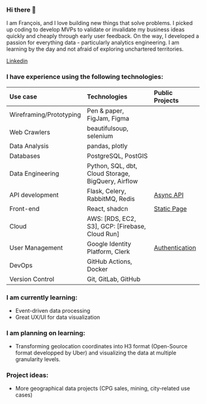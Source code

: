 ### Hi there 👋

I am François, and I love building new things that solve problems.
I picked up coding to develop MVPs to validate or invalidate my business ideas quickly and cheaply through early user feedback. On the way, I developed a passion for everything data - particularly analytics engineering. I am learning by the day and not afraid of exploring unchartered territories.
<div> 
  <a href="https://www.linkedin.com/in/francoislebas/" target="_blank">Linkedin</a>
</div>

### I have experience using the following technologies:

|        Use case          |      Technologies            | Public Projects              |
|:-------------------------|:-----------------------------|:-----------------------------|
| Wireframing/Prototyping  | Pen & paper, FigJam, Figma ||
| Web Crawlers | beautifulsoup, selenium ||
| Data Analysis | pandas, plotly ||
| Databases | PostgreSQL, PostGIS ||
| Data Engineering | Python, SQL, dbt, Cloud Storage, BigQuery, Airflow ||
| API development | Flask, Celery, RabbitMQ, Redis |[Async API](https://github.com/yellow-raven/async_tasks_api)|
| Front-end  | React, shadcn |[Static Page](https://github.com/yellow-raven/static-react-app)|
| Cloud | AWS: [RDS, EC2, S3], GCP: [Firebase, Cloud Run] ||
| User Management | Google Identity Platform, Clerk |[Authentication](https://github.com/yellow-raven/react-firebase-auth)|
| DevOps | GitHub Actions, Docker ||
| Version Control  | Git, GitLab, GitHub |

### I am currently learning:

- Event-driven data processing
- Great UX/UI for data visualization

### I am planning on learning:

- Transforming geolocation coordinates into H3 format (Open-Source format developped by Uber) and visualizing the data at multiple granularity levels.

### Project ideas:

- More geographical data projects (CPG sales, mining, city-related use cases)
